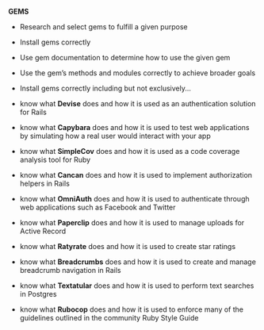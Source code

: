 **GEMS**

- Research and select gems to fulfill a given purpose

- Install gems correctly

- Use gem documentation to determine how to use the given gem

- Use the gem’s methods and modules correctly to achieve broader goals

- Install gems correctly including but not exclusively...

- know what **Devise** does and how it is used as an authentication solution for Rails

- know what **Capybara** does and how it is used to test web applications by simulating how a real user would interact with your app

- know what **SimpleCov** does and how it is used as a code coverage analysis tool for Ruby

- know what **Cancan** does and how it is used to implement authorization helpers in Rails

- know what **OmniAuth** does and how it is used to authenticate through web applications such as Facebook and Twitter

- know what **Paperclip** does and how it is used to manage uploads for Active Record

- know what **Ratyrate** does and how it is used to create star ratings

- know what **Breadcrumbs** does and how it is used to create and manage breadcrumb navigation in Rails

- know what **Textatular** does and how it is used to perform text searches in Postgres

- know what **Rubocop** does and how it is used to enforce many of the guidelines outlined in the community Ruby Style Guide
